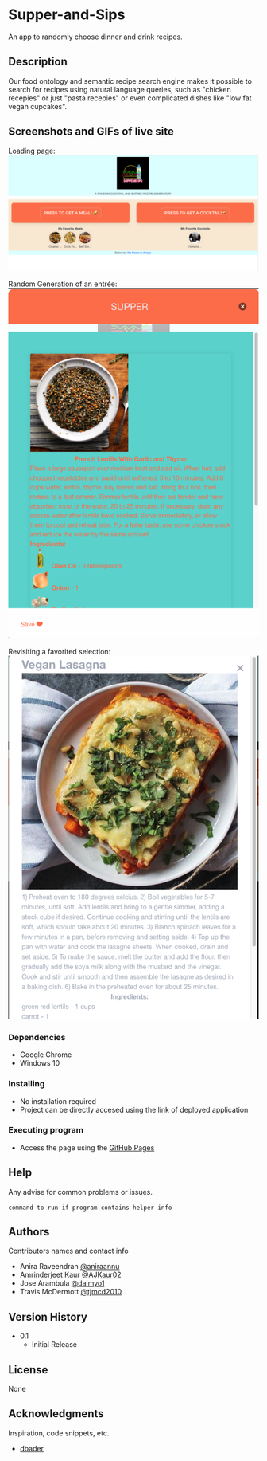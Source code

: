 # Supper-and-Sips
An app to randomly choose dinner and drink recipes.

## Description
Our food ontology and semantic recipe search engine makes it possible to search for recipes using natural language queries, such as "chicken recepies" or just "pasta recepies" or even complicated dishes like "low fat vegan cupcakes".

## Screenshots and GIFs of live site

Loading page: 
![Live View](assets/images/final-view.png)

Random Generation of an entrée:
![Random Generation](/assets/images/get-random-meal.png)

Revisiting a favorited selection:
![View Favorite](/assets/images/view-favorite.png)

### Dependencies

* Google Chrome
* Windows 10

### Installing

* No installation required
* Project can be directly accesed using the link of deployed application

### Executing program

* Access the page using the [GitHub Pages](https://tjmcd2010.github.io/Supper-and-Sips/)

## Help

Any advise for common problems or issues.
```
command to run if program contains helper info
```

## Authors

Contributors names and contact info

* Anira Raveendran
[@aniraannu](https://github.com/aniraannu)
* Amrinderjeet Kaur
[@AJKaur02](https://github.com/AJKaur02)
* Jose Arambula
[@daimyo1](https://github.com/daimyo1)
* Travis McDermott
[@tjmcd2010](https://github.com/tjmcd2010)

## Version History

* 0.1
    * Initial Release

## License

None

## Acknowledgments

Inspiration, code snippets, etc.
* [dbader](https://github.com/dbader/readme-template)

